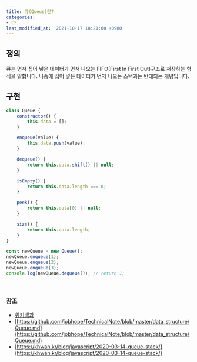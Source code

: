 ```yaml
---
title: 큐(Queue)란?
categories:
- CS
last_modified_at: '2021-10-17 18:21:00 +0900'
---
```


## 정의
큐는 먼저 집어 넣은 데이터가 먼저 나오는 FIFO(First In First Out)구조로 저장하는 형식을 말합니다. 
나중에 집어 넣은 데이터가 먼저 나오는 스택과는 반대되는 개념입니다.
<br>

## 구현
``` javascript
class Queue {
	constructor() {
		this.data = [];
	}

	enqueue(value) {
		this.data.push(value);
	}

	dequeue() {
		return this.data.shift() || null;
	}

	isEmpty() {
		return this.data.length === 0;
	}

	peek() {
		return this.data[0] || null;
	}

	size() {
		return this.data.length;
	}
}

const newQueue = new Queue();
newQueue.enqueue(1);
newQueue.enqueue(2);
newQueue.enqueue(3);
console.log(newQueue.dequeue()); // return 1;
```

<br>

### 참조
* [위키백과](https://ko.wikipedia.org/wiki/%ED%81%90_(%EC%9E%90%EB%A3%8C_%EA%B5%AC%EC%A1%B0))
* [https://github.com/jobhope/TechnicalNote/blob/master/data_structure/Queue.md](https://github.com/jobhope/TechnicalNote/blob/master/data_structure/Queue.md)
* [https://khwan.kr/blog/javascript/2020-03-14-queue-stack/](https://khwan.kr/blog/javascript/2020-03-14-queue-stack/)
